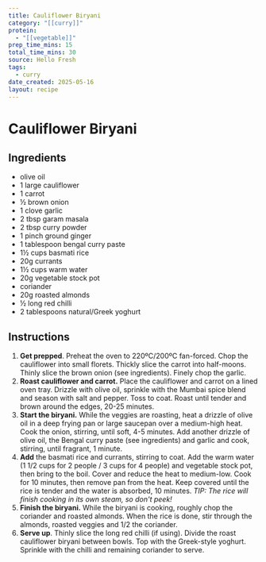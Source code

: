 ```yaml
---
title: Cauliflower Biryani
category: "[[curry]]"
protein:
  - "[[vegetable]]"
prep_time_mins: 15
total_time_mins: 30
source: Hello Fresh
tags:
  - curry
date_created: 2025-05-16
layout: recipe
---
```


# Cauliflower Biryani

## Ingredients

- olive oil
- 1 large cauliflower
- 1 carrot
- ½ brown onion
- 1 clove garlic
- 2 tbsp garam masala 
- 2 tbsp curry powder 
- 1 pinch ground ginger
- 1 tablespoon bengal curry paste
- 1½ cups basmati rice
- 20g currants
- 1½ cups warm water
- 20g vegetable stock pot
- coriander
- 20g roasted almonds
- ½ long red chilli
- 2 tablespoons natural/Greek yoghurt

## Instructions

1. **Get prepped**. Preheat the oven to 220ºC/200ºC fan-forced. Chop the cauliflower into small florets. Thickly slice the carrot into half-moons. Thinly slice the brown onion (see ingredients). Finely chop the garlic.
2. **Roast cauliflower and carrot.** Place the cauliflower and carrot on a lined oven tray. Drizzle with olive oil, sprinkle with the Mumbai spice blend and season with salt and pepper. Toss to coat. Roast until tender and brown around the edges, 20-25 minutes.  
3. **Start the biryani.** While the veggies are roasting, heat a drizzle of olive oil in a deep frying pan or large saucepan over a medium-high heat. Cook the onion, stirring, until soft, 4-5 minutes. Add another drizzle of olive oil, the Bengal curry paste (see ingredients) and garlic and cook, stirring, until fragrant, 1 minute.  
4. **Add** the basmati rice and currants, stirring to coat. Add the warm water (1 1/2 cups for 2 people / 3 cups for 4 people) and vegetable stock pot, then bring to the boil. Cover and reduce the heat to medium-low. Cook for 10 minutes, then remove pan from the heat. Keep covered until the rice is tender and the water is absorbed, 10 minutes.  *TIP: The rice will finish cooking in its own steam, so don't peek!*  
5. **Finish the biryani.** While the biryani is cooking, roughly chop the coriander and roasted almonds. When the rice is done, stir through the almonds, roasted veggies and 1/2 the coriander. 
6. **Serve up**. Thinly slice the long red chilli (if using). Divide the roast cauliflower biryani between bowls. Top with the Greek-style yoghurt. Sprinkle with the chilli and remaining coriander to serve.

